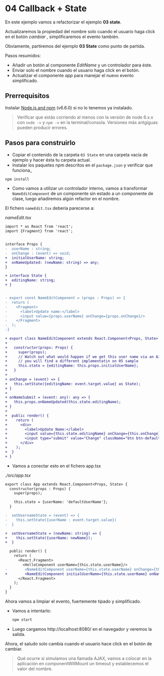# 04 Callback + State

En este ejemplo vamos a refactorizar el ejemplo **03 state**.

Actualizaremos la propiedad del nombre solo cuando el usuario haga click en el botón _cambiar_ , simplificaremos el evento también.

Obviamente, partiremos del ejemplo **03 State** como punto de partida.

Pasos resumidos:

- Añadir un botón al componente _EditName_ y un controlador para éste.
- Enviar solo el nombre cuando el usuario haga click en el botón.
- Actualizar el componente _app_ para manejar el nuevo evento simplificado.

## Prerrequisitos

Instalar [Node.js and npm](https://nodejs.org/en/) (v6.6.0) si no lo tenemos ya instalado.
> Verificar que estás corriendo al menos con la versión de node 6.x.x con `node -v` y `npm -v` en la terminal/consola. Versiones más antgiguas pueden producir errores.

## Pasos para construirlo

- Copiar el contenido de la carpeta `03 State` en una carpeta vacía de ejemplo y hacer ésta tu carpeta actual.
- Instalar los paquetes npm descritos en el `package.json` y verificar que funciona_

```bash
npm install
```

- Como vamos a utilizar un controlador interno, vamos a transformar `NameEditComponent` de un componente sin estado a un componente de clase, luego añadiremos algún refactor en el nombre.

El fichero `nameEdit.tsx` debería parecerse a:

_nameEdit.tsx_

```diff
import * as React from 'react';
import {Fragment} from 'react';


interface Props {
-  userName : string;
-  onChange : (event) => void;
+  initialUserName: string;
+  onNameUpdated: (newName: string) => any;
}

+ interface State {
+  editingName: string;
+ }


- export const NameEditComponent = (props : Props) => {
-  return (
-    <Fragment>
-      <label>Update name:</label>
-      <input value={props.userName} onChange={props.onChange}/>
-    </Fragment>
-  );
-}

+ export class NameEditComponent extends React.Component<Props, State> {
+ 
+   constructor(props: Props) {
+     super(props);
+     // Watch out what would happen if we get this user name via an AJAX callback
+     // you will find a different implementatin on 05 sample
+     this.state = {editingName: this.props.initialUserName};
+   }
+
+ onChange = (event) => {
+   this.setState({editingName: event.target.value} as State);
+ }
+
+ onNameSubmit = (event: any): any => {
+   this.props.onNameUpdated(this.state.editingName);
+ }
+
+  public render() {
+    return (
+      <div>
+        <label>Update Name:</label>
+        <input value={this.state.editingName} onChange={this.onChange} />
+        <input type="submit" value="Change" className="btn btn-default" onClick={this.onNameSubmit} />
+      </div>
+    );
+  }
+ }
```

- Vamos a conectar esto en el fichero app.tsx

_./src/app.tsx_

```diff
export class App extends React.Component<Props, State> {
  constructor(props : Props) {
    super(props);

    this.state = {userName: 'defaultUserName'};
  }

-  setUsernameState = (event) => {
-    this.setState({userName : event.target.value})
-  }

+  setUsernameState = (newName: string) => {
+    this.setState({userName: newName});
+  }

  public render() {
    return (
      <React.Fragment>
        <HelloComponent userName={this.state.userName}/>
-        <NameEditComponent userName={this.state.userName} onChange={this.setUsernameState}/>
+        <NameEditComponent initialUserName={this.state.userName} onNameUpdated={this.setUsernameState}/>
      </React.Fragment>
    );
  }
}
```

Ahora vamos a limpiar el evento, fuertemente tipado y simplificado.

- Vamos a intentarlo:

  ```bash
  npm start
  ```

- Luego cargamos http://localhost:8080/ en el navegador y veremos la salida.

Ahora, el saludo solo cambia cuando el usuario hace click en el botón de cambiar.

> Qué ocurre si simulamos una llamada AJAX, vamos a colocar en la aplicación en componentWillMount un timeout y establecemos el valor del nombre.
